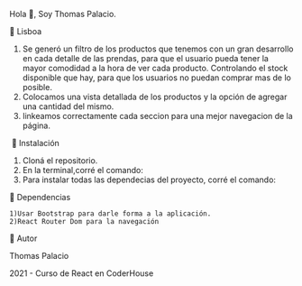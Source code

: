 Hola 👋, Soy Thomas Palacio.


🔸 Lisboa

1) Se generó un filtro de los productos que tenemos con un gran desarrollo en cada detalle de las prendas, para que el usuario pueda tener la mayor comodidad a la hora de ver cada producto. Controlando el stock disponible que hay, para que los usuarios no puedan comprar mas de lo posible.
2) Colocamos una vista detallada de los productos y la opción de agregar una cantidad del mismo.
3) linkeamos correctamente cada seccion para una mejor navegacion de la página.

​
🔸 Instalación

1) Cloná el repositorio.
2) En la terminal,corré el comando: <npm install> 
3) Para instalar todas las dependecias del proyecto, corré el comando: <npm start>
    
  
🔸 Dependencias
  
    1)Usar Bootstrap para darle forma a la aplicación. 
    2)React Router Dom para la navegación

🔸 Autor

Thomas Palacio

2021 - Curso de React en CoderHouse

